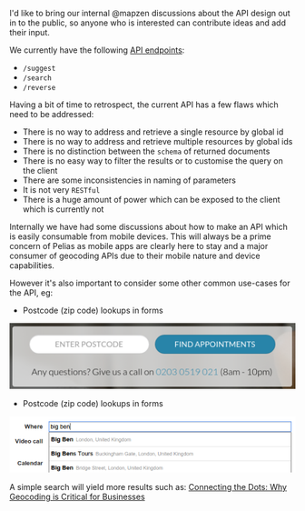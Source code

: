 I'd like to bring our internal @mapzen discussions about the API design out in to the public, so anyone who is interested can contribute ideas and add their input.

We currently have the following [API endpoints](https://github.com/pelias/pelias):

- `/suggest`
- `/search`
- `/reverse`

Having a bit of time to retrospect, the current API has a few flaws which need to be addressed:

- There is no way to address and retrieve a single resource by global id
- There is no way to address and retrieve multiple resources by global ids
- There is no distinction between the `schema` of returned documents
- There is no easy way to filter the results or to customise the query on the client
- There are some inconsistencies in naming of parameters
- It is not very `RESTful`
- There is a huge amount of power which can be exposed to the client which is currently not

Internally we have had some discussions about how to make an API which is easily consumable from mobile devices. This will always be a prime concern of Pelias as mobile apps are clearly here to stay and a major consumer of geocoding APIs due to their mobile nature and device capabilities.

However it's also important to consider some other common use-cases for the API, eg:

- Postcode (zip code) lookups in forms

![zip_lookup](./img/postcode_lookup.png)

- Postcode (zip code) lookups in forms

![location_lookup](./img/location_lookup.png)

A simple search will yield more results such as: [Connecting the Dots: Why Geocoding is Critical for Businesses](https://www.melissadata.com/featurearticles/geocoding-is-critical-for-businesses.htm)





